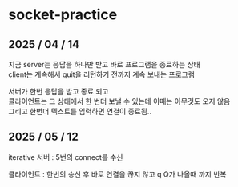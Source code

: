 # socket-practice

## 2025 / 04 / 14
지금 server는 응답을 하나만 받고 바로 프로그램을 종료하는 상태    
client는 계속해서 quit을 리턴하기 전까지 계속 보내는 프로그램

서버가 한번 응답을 받고 종료 되고    
클라이언트는 그 상태에서 한 번더 보낼 수 있는데
이때는 아무것도 오지 않음   
그리고 한번더 텍스트를 입력하면 연결이 종료됨.. 

## 2025 / 05 / 12
iterative
서버 : 5번의 connect를 수신 

클라이언트 : 한번의 송신 후 바로 연결을 끊지 않고 q Q가 나올때 까지 반복 
